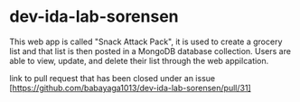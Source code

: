 # dev-ida-lab-sorensen
This web app is called "Snack Attack Pack", it is used to create a grocery list and that list is then posted in a MongoDB database collection. Users are able to view, update, and delete their list through the web appilcation.


link to pull request that has been closed under an issue [https://github.com/babayaga1013/dev-ida-lab-sorensen/pull/31]

